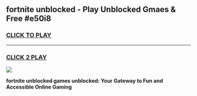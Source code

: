 
## fortnite unblocked - Play Unblocked Gmaes & Free #e50i8
<h3>
<a href="https://premium.freeplayer.one?title=fortnite_unblocked&ref=03M">CLICK TO PLAY</a></h3>
<hr>

<h3>
<a href="https://premium.freeplayer.one?title=fortnite_unblocked&ref=03M">CLICK 2 PLAY</a>
  
</h3>

<a href="https://premium.freeplayer.one?title=fortnite_unblocked&ref=03M"><img src="https://clearcache.store/games.png"></a>


**fortnite unblocked games unblocked: Your Gateway to Fun and Accessible Online Gaming**
